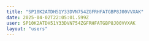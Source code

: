 ```yaml
---
title: "SP10K2ATDH51Y33DVN754ZGFRHFATGBP8J00VVXAK"
date: 2025-04-02T22:05:01.599Z
user: SP10K2ATDH51Y33DVN754ZGFRHFATGBP8J00VVXAK
layout: "users"
---
```

    